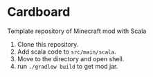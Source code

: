 # Cardboard
Template repository of Minecraft mod with Scala

1. Clone this repository.
2. Add scala code to `src/main/scala`.
3. Move to the directory and open shell.
4. run `./gradlew build` to get mod jar.
